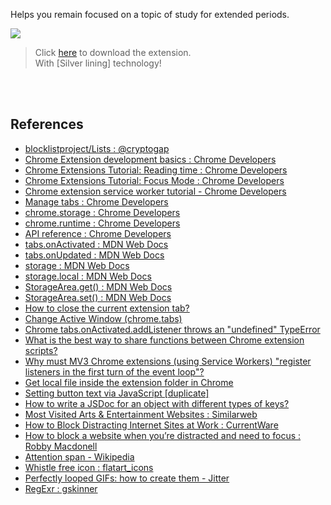 Helps you remain focused on a topic of study for extended periods.

[![](https://i.imgur.com/Ly7c7xS.png)][download]

> Click [here][download] to download the extension. \
> With [Silver lining] technology!

<br>
<br>


## References

- [blocklistproject/Lists : @cryptogap](https://github.com/blocklistproject/Lists)
- [Chrome Extension development basics : Chrome Developers](https://developer.chrome.com/docs/extensions/mv3/getstarted/development-basics/)
- [Chrome Extensions Tutorial: Reading time : Chrome Developers](https://developer.chrome.com/docs/extensions/mv3/getstarted/tut-reading-time/)
- [Chrome Extensions Tutorial: Focus Mode : Chrome Developers](https://developer.chrome.com/docs/extensions/mv3/getstarted/tut-focus-mode/)
- [Chrome extension service worker tutorial - Chrome Developers](https://developer.chrome.com/docs/extensions/mv3/getstarted/tut-quick-reference/)
- [Manage tabs : Chrome Developers](https://developer.chrome.com/docs/extensions/mv3/getstarted/tut-tabs-manager/)
- [chrome.storage : Chrome Developers](https://developer.chrome.com/docs/extensions/reference/storage/)
- [chrome.runtime : Chrome Developers](https://developer.chrome.com/docs/extensions/reference/runtime/)
- [API reference : Chrome Developers](https://developer.chrome.com/docs/extensions/reference/)
- [tabs.onActivated : MDN Web Docs](https://developer.mozilla.org/en-US/docs/Mozilla/Add-ons/WebExtensions/API/tabs/onActivated)
- [tabs.onUpdated : MDN Web Docs](https://developer.mozilla.org/en-US/docs/Mozilla/Add-ons/WebExtensions/API/tabs/onUpdated)
- [storage : MDN Web Docs](https://developer.mozilla.org/en-US/docs/Mozilla/Add-ons/WebExtensions/API/storage)
- [storage.local : MDN Web Docs](https://developer.mozilla.org/en-US/docs/Mozilla/Add-ons/WebExtensions/API/storage/local)
- [StorageArea.get() : MDN Web Docs](https://developer.mozilla.org/en-US/docs/Mozilla/Add-ons/WebExtensions/API/storage/StorageArea/get)
- [StorageArea.set() : MDN Web Docs](https://developer.mozilla.org/en-US/docs/Mozilla/Add-ons/WebExtensions/API/storage/StorageArea/set)
- [How to close the current extension tab?](https://stackoverflow.com/a/8114531/1413259)
- [Change Active Window (chrome.tabs)](https://stackoverflow.com/a/66398276/1413259)
- [Chrome tabs.onActivated.addListener throws an "undefined" TypeError](https://stackoverflow.com/a/9954420/1413259)
- [What is the best way to share functions between Chrome extension scripts?](https://stackoverflow.com/a/58988295/1413259)
- [Why must MV3 Chrome extensions (using Service Workers) "register listeners in the first turn of the event loop"?](https://stackoverflow.com/a/74516519/1413259)
- [Get local file inside the extension folder in Chrome](https://stackoverflow.com/a/7645775/1413259)
- [Setting button text via JavaScript [duplicate]](https://stackoverflow.com/a/16304042/1413259)
- [How to write a JSDoc for an object with different types of keys?](https://stackoverflow.com/a/70219094/1413259)
- [Most Visited Arts & Entertainment Websites : Similarweb](https://www.similarweb.com/top-websites/arts-and-entertainment/)
- [How to Block Distracting Internet Sites at Work : CurrentWare](https://www.currentware.com/blog/distracting-websites-to-block-at-work/)
- [How to block a website when you’re distracted and need to focus : Robby Macdonell](https://blog.rescuetime.com/getting-the-most-out-of-rescuetimes-website-blocking/)
- [Attention span - Wikipedia](https://en.wikipedia.org/wiki/Attention_span)
- [Whistle free icon : flatart_icons](https://www.flaticon.com/free-icon/whistle_3271746)
- [Perfectly looped GIFs: how to create them - Jitter](https://blog.jitter.video/perfectly-looped-gifs/)
- [RegExr : gskinner](https://regexr.com/)


[download]: https://github.com/wolfram77/chrome-attention-training/releases/download/v0.4/chrome-attention-training.crx
